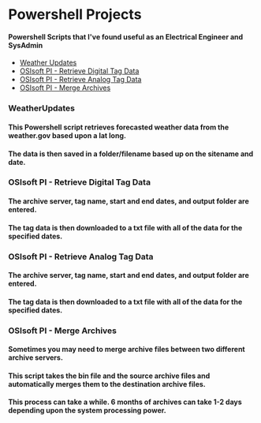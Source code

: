 # Powershell Projects
#### Powershell Scripts that I've found useful as an Electrical Engineer and SysAdmin

- [Weather Updates](https://github.com/electronicwarfare/PowershellProjects/blob/main/README.md#weatherupdates)
- [OSIsoft PI - Retrieve Digital Tag Data](https://github.com/electronicwarfare/PowershellProjects/blob/main/README.md#osisoft-pi---retrieve-digital-tag-data)
- [OSIsoft PI - Retrieve Analog Tag Data](https://github.com/electronicwarfare/PowershellProjects/blob/main/README.md#osisoft-pi---retrieve-analog-tag-data)
- [OSIsoft PI - Merge Archives](https://github.com/electronicwarfare/PowershellProjects/blob/main/README.md#osisoft-pi---merge-archives)

### WeatherUpdates
#### This Powershell script retrieves forecasted weather data from the weather.gov based upon a lat long. 
#### The data is then saved in a folder/filename based up on the sitename and date.

### OSIsoft PI - Retrieve Digital Tag Data
#### The archive server, tag name, start and end dates, and output folder are entered.
#### The tag data is then downloaded to a txt file with all of the data for the specified dates.

### OSIsoft PI - Retrieve Analog Tag Data
#### The archive server, tag name, start and end dates, and output folder are entered.
#### The tag data is then downloaded to a txt file with all of the data for the specified dates.

### OSIsoft PI - Merge Archives
#### Sometimes you may need to merge archive files between two different archive servers.
#### This script takes the bin file and the source archive files and automatically merges them to the destination archive files.
#### This process can take a while. 6 months of archives can take 1-2 days depending upon the system processing power.
